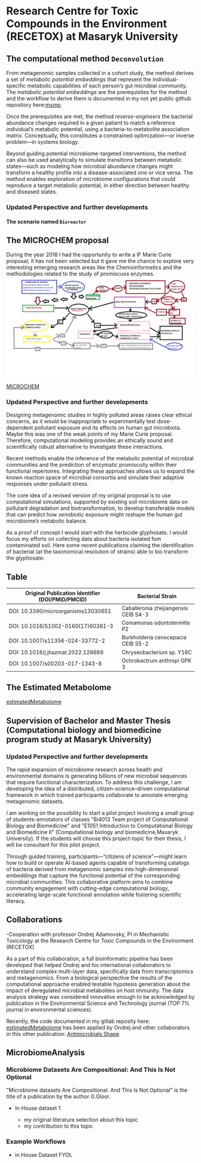 # Research Centre for Toxic Compounds in the Environment (RECETOX) at Masaryk University



## The computational method `Deconvolution`

From metagenomic samples collected in a cohort study, the method derives a set of *metabolic potential embeddings* that represent the individual-specific metabolic capabilities of each person’s gut microbial community. The *metabolic potential embeddings* are the prerequisites for the method and the workflow to derive them is documented in my not yet public github repository here:[msmp](https://github.com/persicomaria/deconvolve_msmp/).

Once the prerequisites are met, the method *reverse-engineers* the bacterial abundance changes required in a given patient to match a reference individual’s metabolic potential, using a bacteria-to-metabolite association matrix. Conceptually, this constitutes a constrained optimization—or inverse problem—in systems biology.

Beyond guiding potential microbiome-targeted interventions, the method can also be used analytically to simulate transitions between metabolic states—such as modeling how microbial abundance changes might transform a healthy profile into a disease-associated one or vice versa. The method enables exploration of microbiome configurations that could reproduce a target metabolic potential, in either direction between healthy and diseased states.


### Updated Perspective and further developments

#### The scenario named `Bioreactor`


## The MICROCHEM proposal

During the year 2018 I had the opportunity to write a IF Marie Curie proposal; it has not been selected but it gave me the chance to explore very interesting emerging research areas like the Chemoinformatics and the methodologies related to the study of promiscuos enzymes. 
![MicrochemWF](mcwf.png)

[MICROCHEM](https://gitlab.ics.muni.cz/241325/MICROCHEM/)

### Updated Perspective and further developments
Designing metagenomic studies in highly polluted areas raises clear ethical concerns, as it would be inappropriate to experimentally test dose-dependent pollutant exposure and its effects on human gut microbiota. Maybe this was one of the weak points of my Marie Curie proposal. Therefore, computational modeling provides an ethically sound and scientifically robust alternative to investigate these interactions.

Recent methods enable the inference of the metabolic potential of microbial communities and the prediction of enzymatic promiscuity within their functional repertoires. Integrating these approaches allows us to expand the known reaction space of microbial consortia and simulate their adaptive responses under pollutant stress.

The core idea of a revised version of my original proposal is to use computational simulations, supported by existing soil microbiome data on pollutant degradation and biotransformation, to develop transferable models that can predict how xenobiotic exposure might reshape the human gut microbiome’s metabolic balance.

As a proof of concept I would start with the herbicide glyphosate. I would focus my efforts on collecting data about bacteria isolated fom contaminated soil. Here some recent publications claiming the identification of bacterial (at the taxonomical resolution of strains) able to bio transform the glyphosate:

## Table

| Original Publication Identifier (DOI/PMID/PMCID)  |  Bacterial Strain |
| ---- | ------ |
| DOI: 10.3390/microorganisms13030651    | Caballeronia zhejiangensis CEIB S4-3    |
|DOI: 10.1016/S1002-0160(17)60381-3   | Comamonas odontotermitis P2  |
| DOI: 10.1007/s11356-024-33772-2    |  Burkholderia cenocepacia CEIB S5-2   |
| DOI: 10.1016/j.jhazmat.2022.128689   | Chryseobacterium sp. Y16C    |
| DOI: 10.1007/s00203-017-1343-8   | Ochrobactrum anthropi GPK 3|


## The Estimated Metabolome

[estimatedMetabolome](https://gitlab.ics.muni.cz/241325/estimatedMETABOLOME)



## Supervision of Bachelor and Master Thesis (Computational biology and biomedicine program study at Masaryk University)

### Updated Perspective and further developments
The rapid expansion of microbiome research across health and environmental domains is generating billions of new microbial sequences that require functional characterization. To address this challenge, I am developing the idea of a distributed, citizen-science–driven computational framework in which trained participants collaborate to annotate emerging metagenomic datasets.

I am working on the possibility to start a pilot project involving a small group of students-annotators of classes "Bi4013 Team project of Computational Biology and Biomedicine" and "E1051 Introduction to Computational Biology and Biomedicine II" (Computational biology and biomedicine,Masaryk University). If the students will choose this project-topic for their thesis, I will be consultant for this pilot project.

Through guided training, participants—“citizens of science”—might learn how to build or operate AI-based agents capable of transforming catalogs of bacteria derived from metagenomic samples into high-dimensional embeddings that capture the functional potential of the corresponding microbial communities. This collaborative platform aims to combine community engagement with cutting-edge computational biology, accelerating large-scale functional annotation while fostering scientific literacy.


## Collaborations

-Cooperation with professor Ondrej Adamovsky, PI in Mechanistic Toxicology at the Research Centre for Toxic Compounds in the Environment (RECETOX)

As a part of this collaboration, a full bioinformatic pipeline has been developed that helped Ondrej and his international collaborators to understand complex multi-layer data, specifically data from transcriptomics and metagenomics. From a biological perspective the results of the computational approache enabled testable hypotesis generation about the impact of
deregulated microbial metabolites on host immunity.
The data analysis strategy was considered innovative enough to be acknowledged by publication in the Environmental Science and Technology journal (TOP 7% journal in environmental sciences).


Recently, the code documented in my gitlab reposity here: [estimatedMetabolome](https://gitlab.ics.muni.cz/241325/)
has been applied by Ondrej and other collaborators in this other publication: [Antimicrobials Shape](https://pubs.acs.org/doi/10.1021/acs.est.5c04159)



## MicrobiomeAnalysis

### Microbiome Datasets Are Compositional: And This Is Not Optional

"Microbiome datasets Are Compositional: And This Is Not Optional" is the title of a publication by the author G.Gloor.

- In House dataset 1

  - my original literature selection about this topic
  - my contribution to this topic


### Example Workflows

- in House Dataset FYOL
